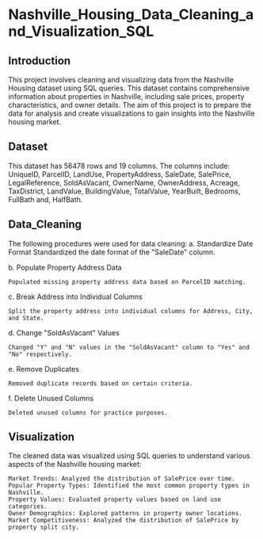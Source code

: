 # Nashville_Housing_Data_Cleaning_and_Visualization_SQL
## Introduction
This project involves cleaning and visualizing data from the Nashville Housing dataset using SQL queries. This dataset contains comprehensive information about properties in Nashville, including sale prices, property characteristics, and owner details. The aim of this project is to prepare the data for analysis and create visualizations to gain insights into the Nashville housing market.
## Dataset
This dataset has 56478 rows and 19 columns. The columns include: UniqueID, ParcelID, LandUse, PropertyAddress, SaleDate, SalePrice, LegalReference, SoldAsVacant, OwnerName, OwnerAddress, Acreage, TaxDistrict, LandValue, BuildingValue, TotalValue, YearBuilt, Bedrooms, FullBath and, HalfBath.
## Data_Cleaning
The following procedures were used for data cleaning:
a. Standardize Date Format
    Standardized the date format of the "SaleDate" column.

b. Populate Property Address Data

    Populated missing property address data based on ParcelID matching.

c. Break Address into Individual Columns

    Split the property address into individual columns for Address, City, and State.

d. Change "SoldAsVacant" Values

    Changed "Y" and "N" values in the "SoldAsVacant" column to "Yes" and "No" respectively.

e. Remove Duplicates

    Removed duplicate records based on certain criteria.

f. Delete Unused Columns

    Deleted unused columns for practice purposes.
## Visualization
The cleaned data was visualized using SQL queries to understand various aspects of the Nashville housing market:

    Market Trends: Analyzed the distribution of SalePrice over time.
    Popular Property Types: Identified the most common property types in Nashville.
    Property Values: Evaluated property values based on land use categories.
    Owner Demographics: Explored patterns in property owner locations.
    Market Competitiveness: Analyzed the distribution of SalePrice by property split city.
    
